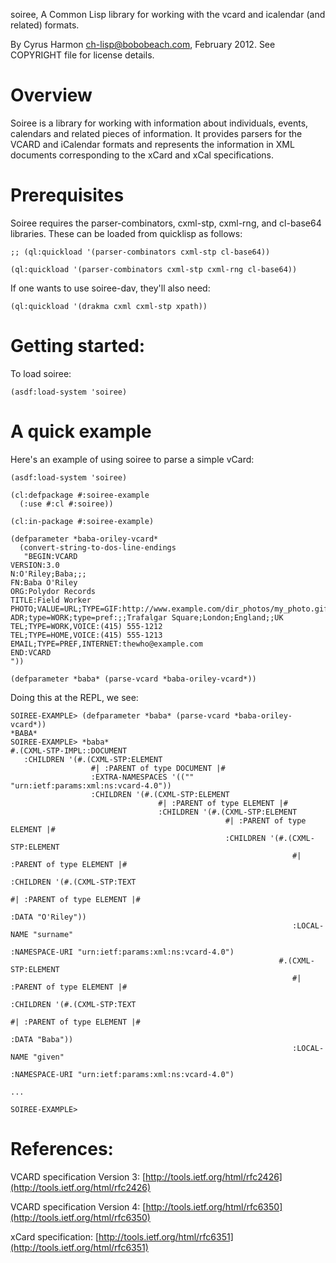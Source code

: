 
soiree, A Common Lisp library for working with the vcard and icalendar
(and related) formats.

By Cyrus Harmon <ch-lisp@bobobeach.com>, February 2012. See COPYRIGHT
file for license details.

# Overview

Soiree is a library for working with information about individuals,
events, calendars and related pieces of information. It provides
parsers for the VCARD and iCalendar formats and represents the
information in XML documents corresponding to the xCard and xCal
specifications.

# Prerequisites

Soiree requires the parser-combinators, cxml-stp, cxml-rng, and
cl-base64 libraries. These can be loaded from quicklisp as follows:

    ;; (ql:quickload '(parser-combinators cxml-stp cl-base64))

    (ql:quickload '(parser-combinators cxml-stp cxml-rng cl-base64))

If one wants to use soiree-dav, they'll also need:

    (ql:quickload '(drakma cxml cxml-stp xpath))


# Getting started:

To load soiree:

    (asdf:load-system 'soiree)

# A quick example

Here's an example of using soiree to parse a simple vCard:

    (asdf:load-system 'soiree)

    (cl:defpackage #:soiree-example
      (:use #:cl #:soiree))

    (cl:in-package #:soiree-example)

    (defparameter *baba-oriley-vcard*
      (convert-string-to-dos-line-endings 
       "BEGIN:VCARD
    VERSION:3.0
    N:O'Riley;Baba;;;
    FN:Baba O'Riley
    ORG:Polydor Records
    TITLE:Field Worker
    PHOTO;VALUE=URL;TYPE=GIF:http://www.example.com/dir_photos/my_photo.gif
    ADR;type=WORK;type=pref:;;Trafalgar Square;London;England;;UK
    TEL;TYPE=WORK,VOICE:(415) 555-1212
    TEL;TYPE=HOME,VOICE:(415) 555-1213
    EMAIL;TYPE=PREF,INTERNET:thewho@example.com
    END:VCARD
    "))

    (defparameter *baba* (parse-vcard *baba-oriley-vcard*))

Doing this at the REPL, we see:

    SOIREE-EXAMPLE> (defparameter *baba* (parse-vcard *baba-oriley-vcard*))
    *BABA*
    SOIREE-EXAMPLE> *baba*
    #.(CXML-STP-IMPL::DOCUMENT
       :CHILDREN '(#.(CXML-STP:ELEMENT
                      #| :PARENT of type DOCUMENT |#
                      :EXTRA-NAMESPACES '(("" "urn:ietf:params:xml:ns:vcard-4.0"))
                      :CHILDREN '(#.(CXML-STP:ELEMENT
                                     #| :PARENT of type ELEMENT |#
                                     :CHILDREN '(#.(CXML-STP:ELEMENT
                                                    #| :PARENT of type ELEMENT |#
                                                    :CHILDREN '(#.(CXML-STP:ELEMENT
                                                                   #| :PARENT of type ELEMENT |#
                                                                   :CHILDREN '(#.(CXML-STP:TEXT
                                                                                  #| :PARENT of type ELEMENT |#
                                                                                  :DATA "O'Riley"))
                                                                   :LOCAL-NAME "surname"
                                                                   :NAMESPACE-URI "urn:ietf:params:xml:ns:vcard-4.0")
                                                                #.(CXML-STP:ELEMENT
                                                                   #| :PARENT of type ELEMENT |#
                                                                   :CHILDREN '(#.(CXML-STP:TEXT
                                                                                  #| :PARENT of type ELEMENT |#
                                                                                  :DATA "Baba"))
                                                                   :LOCAL-NAME "given"
                                                                   :NAMESPACE-URI "urn:ietf:params:xml:ns:vcard-4.0")

    ...

    SOIREE-EXAMPLE> 

# References:

VCARD specification Version 3:
[http://tools.ietf.org/html/rfc2426](http://tools.ietf.org/html/rfc2426)

VCARD specification Version 4:
[http://tools.ietf.org/html/rfc6350](http://tools.ietf.org/html/rfc6350)

xCard specification:
[http://tools.ietf.org/html/rfc6351](http://tools.ietf.org/html/rfc6351)

